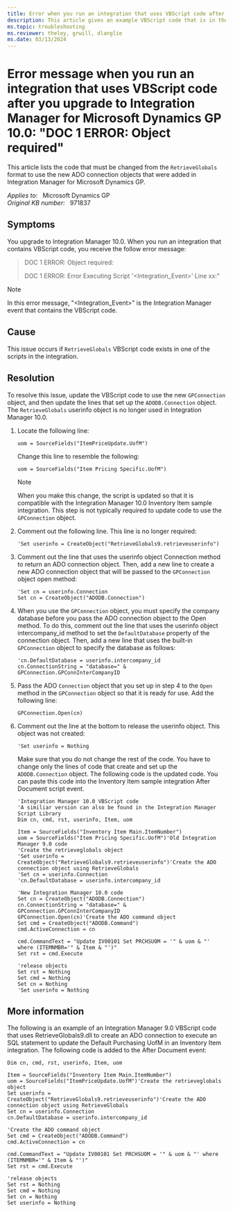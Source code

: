 ```yaml
---
title: Error when you run an integration that uses VBScript code after you upgrade to Integration Manager for Microsoft Dynamics GP 10.0
description: This article gives an example VBScript code that is in the RetrieveGloblas format and describes what you have to change in the new GPConnection object code in Integration Manager for Microsoft Dynamics GP 10.0.
ms.topic: troubleshooting
ms.reviewer: theley, grwill, dlanglie
ms.date: 03/13/2024
---
```

# Error message when you run an integration that uses VBScript code after you upgrade to Integration Manager for Microsoft Dynamics GP 10.0: "DOC 1 ERROR: Object required"

This article lists the code that must be changed from the `RetrieveGlobals` format to use the new ADO connection objects that were added in Integration Manager for Microsoft Dynamics GP.

_Applies to:_ &nbsp; Microsoft Dynamics GP  
_Original KB number:_ &nbsp; 971837

## Symptoms

You upgrade to Integration Manager 10.0. When you run an integration that contains VBScript code, you receive the follow error message:

> DOC 1 ERROR: Object required:
>
> DOC 1 ERROR: Error Executing Script '\<Integration_Event>' Line xx:"

> [!NOTE]
> In this error message, "\<Integration_Event>" is the Integration Manager event that contains the VBScript code.

## Cause

This issue occurs if `RetrieveGlobals` VBScript code exists in one of the scripts in the integration.

## Resolution

To resolve this issue, update the VBScript code to use the new `GPConnection` object, and then update the lines that set up the `ADODB.Connection` object. The `RetrieveGlobals` userinfo object is no longer used in Integration Manager 10.0.

1. Locate the following line:

    ```vbs
    uom = SourceFields("ItemPriceUpdate.UofM")
    ```

    Change this line to resemble the following:

    ```vbs
    uom = SourceFields("Item Pricing Specific.UofM")
    ```

    > [!NOTE]
    > When you make this change, the script is updated so that it is compatible with the Integration Manager 10.0 Inventory Item sample integration. This step is not typically required to update code to use the `GPConnection` object.

2. Comment out the following line. This line is no longer required:

    ```vbs
    'Set userinfo = CreateObject("RetrieveGlobals9.retrieveuserinfo")
    ```

3. Comment out the line that uses the userinfo object Connection method to return an ADO connection object. Then, add a new line to create a new ADO connection object that will be passed to the `GPConnection` object open method:

    ```vbs
    'Set cn = userinfo.Connection
    Set cn = CreateObject("ADODB.Connection")
    ```

4. When you use the `GPConnection` object, you must specify the company database before you pass the ADO connection object to the Open method. To do this, comment out the line that uses the userinfo object intercompany_id method to set the `DefaultDatabase` property of the connection object. Then, add a new line that uses the built-in `GPConnection` object to specify the database as follows:

    ```vbs
    'cn.DefaultDatabase = userinfo.intercompany_id
    cn.ConnectionString = "database=" & GPConnection.GPConnInterCompanyID
    ```

5. Pass the ADO `Connection` object that you set up in step 4 to the `Open` method in the `GPConnection` object so that it is ready for use. Add the following line:

    ```vbs
    GPConnection.Open(cn)
    ```

6. Comment out the line at the bottom to release the userinfo object. This object was not created:

    ```vbs
    'Set userinfo = Nothing
    ```

    Make sure that you do not change the rest of the code. You have to change only the lines of code that create and set up the `ADODB.Connection` object. The following code is the updated code. You can paste this code into the Inventory Item sample integration After Document script event.

    ```vbs
    'Integration Manager 10.0 VBScript code
    'A similiar version can also be found in the Integration Manager Script Library
    Dim cn, cmd, rst, userinfo, Item, uom
    
    Item = SourceFields("Inventory Item Main.ItemNumber")
    uom = SourceFields("Item Pricing Specific.UofM")'Old Integration Manager 9.0 code
    'Create the retrieveglobals object
    'Set userinfo = CreateObject("RetrieveGlobals9.retrieveuserinfo")'Create the ADO connection object using RetrieveGlobals
    'Set cn = userinfo.Connection
    'cn.DefaultDatabase = userinfo.intercompany_id
    
    'New Integration Manager 10.0 code
    Set cn = CreateObject("ADODB.Connection")
    cn.ConnectionString = "database=" & GPConnection.GPConnInterCompanyID
    GPConnection.Open(cn)'Create the ADO command object
    Set cmd = CreateObject("ADODB.Command")
    cmd.ActiveConnection = cn
    
    cmd.CommandText = "Update IV00101 Set PRCHSUOM = '" & uom & "' where (ITEMNMBR='" & Item & "')"
    Set rst = cmd.Execute
    
    'release objects
    Set rst = Nothing
    Set cmd = Nothing
    Set cn = Nothing
    'Set userinfo = Nothing
    ```

## More information

The following is an example of an Integration Manager 9.0 VBScript code that uses RetrieveGlobals9.dll to create an ADO connection to execute an SQL statement to update the Default Purchasing UofM in an Inventory Item integration. The following code is added to the After Document event:

```vbs
Dim cn, cmd, rst, userinfo, Item, uom

Item = SourceFields("Inventory Item Main.ItemNumber")
uom = SourceFields("ItemPriceUpdate.UofM")'Create the retrieveglobals object
Set userinfo = CreateObject("RetrieveGlobals9.retrieveuserinfo")'Create the ADO connection object using RetrieveGlobals
Set cn = userinfo.Connection
cn.DefaultDatabase = userinfo.intercompany_id

'Create the ADO command object
Set cmd = CreateObject("ADODB.Command")
cmd.ActiveConnection = cn

cmd.CommandText = "Update IV00101 Set PRCHSUOM = '" & uom & "' where (ITEMNMBR='" & Item & "')"
Set rst = cmd.Execute

'release objects
Set rst = Nothing
Set cmd = Nothing
Set cn = Nothing
Set userinfo = Nothing
```
